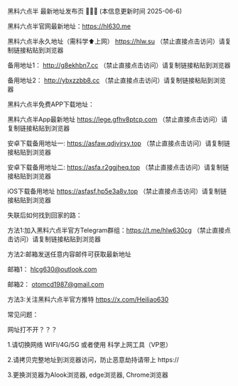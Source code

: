 黑料六点半 最新地址发布页 🍉🍉🍉 (本信息更新时间 2025-06-6)

黑料六点半官网最新地址：https://hl630.me

黑料六点半永久地址（需科学⬆️上网）  https://hlw.su （禁止直接点击访问）请复制链接粘贴到浏览器

备用地址1： http://g8ekhbn7.cc （禁止直接点击访问）请复制链接粘贴到浏览器

备用地址2： http://ybxzzbb8.cc （禁止直接点击访问）请复制链接粘贴到浏览器

黑料六点半免费APP下载地址：

黑料六点半App最新地址 https://lege.gfhv8ptcp.com （禁止直接点击访问）请复制链接粘贴到浏览器

安卓下载备用地址一: https://asfaw.qdjvjrsy.top （禁止直接点击访问）请复制链接粘贴到浏览器

安卓下载备用地址二: https://asfa.r2ggjheq.top （禁止直接点击访问）请复制链接粘贴到浏览器

iOS下载备用地址 https://asfasf.hp5e3a8v.top （禁止直接点击访问）请复制链接粘贴到浏览器

失联后如何找到回家的路：

方法1:加入黑料六点半官方Telegram群组：https://t.me/hlw630cg （禁止直接点击访问）请复制链接粘贴到浏览器

方法2:邮箱发送任意内容邮件可获取最新地址

邮箱1： hlcg630@outlook.com

邮箱2： otomcd1987@gmail.com

方法3:关注黑料六点半官方推特 https://x.com/Heiliao630


常见问题：

网址打不开？？？

1.请切换网络 WIFI/4G/5G 或者使用 科学上网工具（VP恩）

2.请拷贝完整地址到浏览器访问，防止恶意劫持请带上 https://

3.更换浏览器为Alook浏览器, edge浏览器, Chrome浏览器

